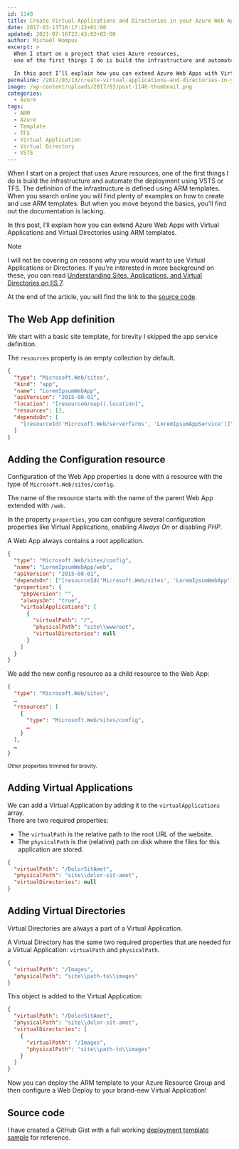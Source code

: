 ```yaml
---
id: 1148
title: Create Virtual Applications and Directories in your Azure Web App using ARM templates
date: 2017-03-13T16:17:22+01:00
updated: 2021-07-16T22:43:02+02:00
author: Michaël Hompus
excerpt: >
  When I start on a project that uses Azure resources,
  one of the first things I do is build the infrastructure and automate the deployment using VSTS or TFS.

  In this post I‘ll explain how you can extend Azure Web Apps with Virtual Applications and Virtual Directories using ARM templates.
permalink: /2017/03/13/create-virtual-applications-and-directories-in-your-azure-web-app-using-arm-templates/
image: /wp-content/uploads/2017/03/post-1148-thumbnail.png
categories:
  - Azure
tags:
  - ARM
  - Azure
  - Template
  - TFS
  - Virtual Application
  - Virtual Directory
  - VSTS
---
```


When I start on a project that uses Azure resources, one of the first things I do is build the infrastructure and automate the deployment using VSTS or TFS. The definition of the infrastructure is defined using ARM templates.  
When you search online you will find plenty of examples on how to create and use ARM templates. But when you move beyond the basics, you’ll find out the documentation is lacking.

In this post, I’ll explain how you can extend Azure Web Apps with Virtual Applications and Virtual Directories using ARM templates.

<!--more-->

> [!NOTE]
> I will not be covering on reasons why you would want to use Virtual Applications or Directories.
> If you're interested in more background on these, you can read
> [Understanding Sites, Applications, and Virtual Directories on IIS 7](https://learn.microsoft.com/iis/get-started/planning-your-iis-architecture/understanding-sites-applications-and-virtual-directories-on-iis).

At the end of the article, you will find the link to the [source code](#source-code).

## The Web App definition

We start with a basic site template, for brevity I skipped the app service definition.

The `resources` property is an empty collection by default.

```json {7}
{
  "type": "Microsoft.Web/sites",
  "kind": "app",
  "name": "LoremIpsumWebApp",
  "apiVersion": "2015-08-01",
  "location": "[resourceGroup().location]",
  "resources": [],
  "dependsOn": [
    "[resourceId('Microsoft.Web/serverfarms', 'LoremIpsumAppService')]"
  ]
}
```

## Adding the Configuration resource

Configuration of the Web App properties is done with a resource with the type of `Microsoft.Web/sites/config`.

The name of the resource starts with the name of the parent Web App extended with `/web`.

In the property `properties`, you can configure several configuration properties like Virtual Applications,
enabling _Always On_ or disabling _PHP_.

A Web App always contains a root application.

```json {2,7-8,10-14}
{
  "type": "Microsoft.Web/sites/config",
  "name": "LoremIpsumWebApp/web",
  "apiVersion": "2015-08-01",
  "dependsOn": ["[resourceId('Microsoft.Web/sites', 'LoremIpsumWebApp')]"],
  "properties": {
    "phpVersion": "",
    "alwaysOn": "true",
    "virtualApplications": [
      {
        "virtualPath": "/",
        "physicalPath": "site\\wwwroot",
        "virtualDirectories": null
      }
    ]
  }
}
```

We add the new config resource as a child resource to the Web App:

```json {4-9}
{
  "type": "Microsoft.Web/sites",
  …
  "resources": [
    {
      "type": "Microsoft.Web/sites/config",
      …
    }
  ],
  …
}
```

<small>Other properties trimmed for brevity.</small>

## Adding Virtual Applications

We can add a Virtual Application by adding it to the `virtualApplications` array.  
There are two required properties:

- The `virtualPath` is the relative path to the root URL of the website.
- The `physicalPath` is the (relative) path on disk where the files for this application are stored.

```json
{
  "virtualPath": "/DolorSitAmet",
  "physicalPath": "site\\dolor-sit-amet",
  "virtualDirectories": null
}
```

## Adding Virtual Directories

Virtual Directories are always a part of a Virtual Application.

A Virtual Directory has the same two required properties that are needed for a Virtual Application: `virtualPath` and `physicalPath`.

```json
{
  "virtualPath": "/Images",
  "physicalPath": "site\\path-to\\images"
}
```

This object is added to the Virtual Application:

```json
{
  "virtualPath": "/DolorSitAmet",
  "physicalPath": "site\\dolor-sit-amet",
  "virtualDirectories": [
    {
      "virtualPath": "/Images",
      "physicalPath": "site\\path-to\\images"
    }
  ]
}
```

Now you can deploy the ARM template to your Azure Resource Group and then configure a Web Deploy to your brand-new Virtual Application!

## Source code

I have created a GitHub Gist with a full working [deployment template sample](https://gist.github.com/eNeRGy164/0ff063f039088f2cae6219fa6110cbda) for reference.
